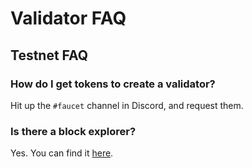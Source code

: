 # Validator FAQ

## Testnet FAQ

### How do I get tokens to create a validator?

Hit up the `#faucet` channel in Discord, and request them.

### Is there a block explorer?

Yes. You can find it [here](https://testnet.juno.aneka.io/).

